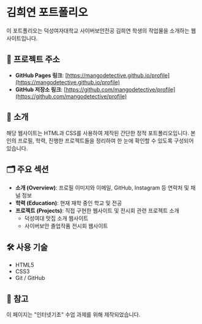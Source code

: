 # 김희연 포트폴리오

이 포트폴리오는 덕성여자대학교 사이버보안전공 김희연 학생의 작업물을 소개하는 웹사이트입니다.

## 🔗 프로젝트 주소
- **GitHub Pages 링크**: [https://mangodetective.github.io/profile](https://mangodetective.github.io/profile)
- **GitHub 저장소 링크**: [https://github.com/mangodetective/profile](https://github.com/mangodetective/profile)

## 📄 소개
해당 웹사이트는 HTML과 CSS를 사용하여 제작된 간단한 정적 포트폴리오입니다. 본인의 프로필, 학력, 진행한 프로젝트들을 정리하여 한 눈에 확인할 수 있도록 구성되어 있습니다.

## 🗂 주요 섹션
- **소개 (Overview)**: 프로필 이미지와 이메일, GitHub, Instagram 등 연락처 및 채널 정보
- **학력 (Education)**: 현재 재학 중인 학교 및 전공
- **프로젝트 (Projects)**: 직접 구현한 웹사이트 및 전시회 관련 프로젝트 소개
  - 덕성여대 맛집 소개 웹사이트
  - 사이버보안 졸업작품 전시회 웹사이트

## 🛠️ 사용 기술
- HTML5
- CSS3
- Git / GitHub

## 📌 참고
이 페이지는 "인터넷기초" 수업 과제를 위해 제작되었습니다.